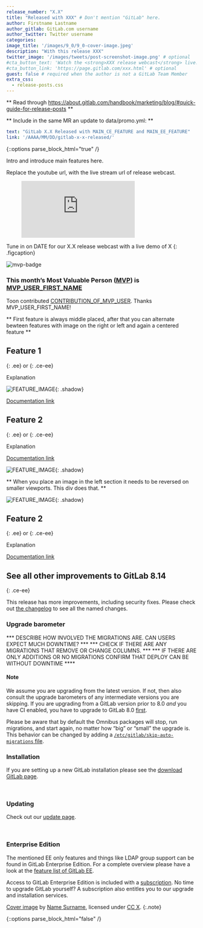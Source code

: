 ```yaml
---
release_number: "X.X"
title: "Released with XXX" # Don't mention "GitLab" here.
author: Firstname Lastname
author_gitlab: GitLab.com username
author_twitter: Twitter username
categories:
image_title: '/images/9_0/9_0-cover-image.jpeg'
description: "With this release XXX"
twitter_image: '/images/tweets/post-screenshot-image.png' # optional
#cta_button_text: 'Watch the <strong>XXX release webcast</strong> live!' # optional
#cta_button_link: 'https://page.gitlab.com/xxx.html' # optional
guest: false # required when the author is not a GitLab Team Member
extra_css:
  - release-posts.css
---
```



** Read through https://about.gitlab.com/handbook/marketing/blog/#quick-guide-for-release-posts **

** Include in the same MR an update to data/promo.yml: **

```yaml
text: "GitLab X.X Released with MAIN_CE_FEATURE and MAIN_EE_FEATURE"
link: '/AAAA/MM/DD/gitlab-x-x-released/'
```

{::options parse_block_html="true" /}








<section class="left">

Intro and introduce main features here.

<!-- more -->

</section>









<section class="right vertical-align-top">

Replace the youtube url, with the live stream url of release webcast.

<figure class="video_container">
  <iframe src="https://www.youtube.com/embed/enMumwvLAug" frameborder="0" allowfullscreen="true"> </iframe>
</figure>

Tune in on DATE for our X.X release webcast with a live demo of X
{: .figcaption}

</section>








<section class="mvp">

![mvp-badge](/images/mvp_badge.png)

### This month’s Most Valuable Person ([MVP](https://about.gitlab.com/mvp/)) is [MVP_USER_FIRST_NAME](MVP_PROFILE_URL)

Toon contributed [CONTRIBUTION_OF_MVP_USER](CONTRIBUTION_OF_MVP_USER_MR_URL). Thanks MVP_USER_FIRST_NAME!

</section>

<!--more-->






** First feature is always middle placed, after that you can alternate bewteen features with image on the right or left and again a centered feature **

<section class="middle">

## Feature 1
{: .ee} or {: .ce-ee}

Explanation

![FEATURE_IMAGE](FEATURE_IMAGE_URL){: .shadow}

[Documentation link](link)

</section>








<section class="left">

## Feature 2
{: .ee} or {: .ce-ee}

Explanation

[Documentation link](link)

</section>

<section class="right">

![FEATURE_IMAGE](FEATURE_IMAGE_URL){: .shadow}

</section>






** When you place an image in the left section it needs to be reversed on smaller viewports. This div does that. **

<div class="small-reverse">

<section class="left">

![FEATURE_IMAGE](FEATURE_IMAGE_URL){: .shadow}

</section>

<section class="right">

## Feature 2
{: .ee} or {: .ce-ee}

Explanation

[Documentation link](link)

</section>

</div>










<section class="middle">

## See all other improvements to GitLab 8.14
{: .ce-ee}

This release has more improvements, including security fixes. Please check out
[the changelog] to see all the named changes.

[the changelog]: https://gitlab.com/gitlab-org/gitlab-ce/blob/master/CHANGELOG.md

</section>

<section class="left vertical-align-top">

### Upgrade barometer

*** DESCRIBE HOW INVOLVED THE MIGRATIONS ARE. CAN USERS EXPECT MUCH DOWNTIME? ***
*** CHECK IF THERE ARE ANY MIGRATIONS THAT REMOVE OR CHANGE COLUMNS. ***
*** IF THERE ARE ONLY ADDITIONS OR NO MIGRATIONS CONFIRM THAT DEPLOY CAN BE WITHOUT DOWNTIME ****

#### Note

We assume you are upgrading from the latest version. If not, then also consult the upgrade barometers of any intermediate versions you are skipping.
If you are upgrading from a GitLab version prior to 8.0 *and* you have CI enabled, you have to upgrade to GitLab 8.0 [first](https://about.gitlab.com/2015/09/22/gitlab-8-0-released/).

Please be aware that by default the Omnibus packages will stop, run migrations,
and start again, no matter how “big” or “small” the upgrade is. This behavior
can be changed by adding a [`/etc/gitlab/skip-auto-migrations`
file](http://doc.gitlab.com/omnibus/update/README.html).

</section>

<section class="right vertical-align-top">

### Installation

If you are setting up a new GitLab installation please see the
[download GitLab page](https://about.gitlab.com/installation/).

<br>

### Updating

Check out our [update page](https://about.gitlab.com/update/).

<br>

### Enterprise Edition

The mentioned EE only features and things like LDAP group support can be found in GitLab Enterprise Edition.
For a complete overview please have a look at the [feature list of GitLab EE]( https://about.gitlab.com/features/#enterprise).

Access to GitLab Enterprise Edition is included with a
[subscription]( https://about.gitlab.com/pricing/).
No time to upgrade GitLab yourself?
A subscription also entitles you to our upgrade and installation services.

</section>

[Cover image](LINK-TO-ORIG-IMG) by [Name Surname](LINK-TO-AUTHOR'S-BIO), licensed under [CC X](LINK-TO-LICENCE).
{:.note}

{::options parse_block_html="false" /}
